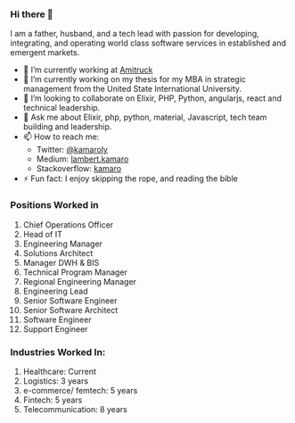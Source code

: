 ### Hi there 👋

I am a father, husband, and a tech lead with passion for developing, integrating, and operating world class software services in established and emergent markets.

- 🔭 I’m currently working at [Amitruck](https://www.amitruck.com/)
- 🌱 I’m currently working on my thesis for my MBA in strategic management from the United State International University.
- 👯 I’m looking to collaborate on Elixir, PHP, Python, angularjs, react and technical leadership.
- 💬 Ask me about Elixir, php, python, material, Javascript, tech team building and leadership.
- 📫 How to reach me: 
  -  Twitter: [@kamaroly](https://twitter.com/kamaroly)
  -  Medium: [lambert.kamaro](https://medium.com/@lambert.kamaro)
  -  Stackoverflow: [kamaro](https://stackoverflow.com/users/2858817/kamaro)
- ⚡ Fun fact: I enjoy skipping the rope, and reading the bible

### Positions Worked in
1. Chief Operations Officer
2. Head of IT
3. Engineering Manager
4. Solutions Architect
5. Manager DWH & BIS
6. Technical Program Manager
7. Regional Engineering Manager
8. Engineering Lead
9. Senior Software Engineer
10. Senior Software Architect
11. Software Engineer
12. Support Engineer

### Industries Worked In:
1. Healthcare: Current
2. Logistics: 3 years
3. e-commerce/ femtech: 5 years
4. Fintech: 5 years
5. Telecommunication: 8 years

